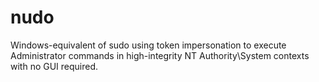 # nudo
Windows-equivalent of sudo using token impersonation to execute Administrator commands in high-integrity NT Authority\System contexts with no GUI required.
